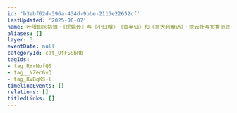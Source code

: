 ```yaml
---
id: 'b3ebf62d-396a-434d-9bbe-2113e22652cf'
lastUpdated: '2025-06-07'
name: 叶限即灰姑娘・《虎媪传》与《小红帽》・《黄半仙》和《意大利童话》・德云社与布鲁范德所记录都市传说的相似性
aliases: []
layer: 3
eventDate: null
categoryId: cat_OfFSSbRb
tagIds:
- tag_RYrNofQS
- tag__NZec6vQ
- tag_KvBqKS-l
timelineEvents: []
relations: []
titledLinks: []
---
```


